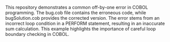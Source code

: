 This repository demonstrates a common off-by-one error in COBOL programming. The bug.cob file contains the erroneous code, while bugSolution.cob provides the corrected version. The error stems from an incorrect loop condition in a PERFORM statement, resulting in an inaccurate sum calculation. This example highlights the importance of careful loop boundary checking in COBOL.